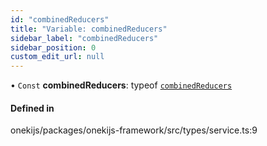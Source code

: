 ```yaml
---
id: "combinedReducers"
title: "Variable: combinedReducers"
sidebar_label: "combinedReducers"
sidebar_position: 0
custom_edit_url: null
---
```


• `Const` **combinedReducers**: typeof [`combinedReducers`](combinedReducers.md)

#### Defined in

onekijs/packages/onekijs-framework/src/types/service.ts:9
